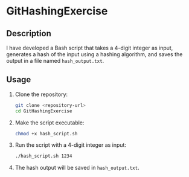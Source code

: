 # GitHashingExercise

## Description

I have developed a Bash script that takes a 4-digit integer as input, generates a hash of the input using a hashing algorithm, and saves the output in a file named `hash_output.txt`.

## Usage

1. Clone the repository:
    ```bash
    git clone <repository-url>
    cd GitHashingExercise
    ```

2. Make the script executable:
    ```bash
    chmod +x hash_script.sh
    ```

3. Run the script with a 4-digit integer as input:
    ```bash
    ./hash_script.sh 1234
    ```

4. The hash output will be saved in `hash_output.txt`.
